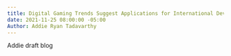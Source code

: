 ```yaml
---
title: Digital Gaming Trends Suggest Applications for International Development
date: 2021-11-25 08:00:00 -05:00
Author: Addie Ryan Tadavarthy
---
```


Addie draft blog